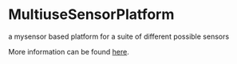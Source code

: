 # MultiuseSensorPlatform
a mysensor based platform for a suite of different possible sensors

More information can be found [here](https://www.openhardware.io/view/261/OH-Mini-Multi-use-Sensor-Platform).
